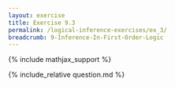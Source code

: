 ```yaml
---
layout: exercise
title: Exercise 9.3
permalink: /logical-inference-exercises/ex_3/
breadcrumb: 9-Inference-In-First-Order-Logic
---
```


{% include mathjax_support %}

<div><i class="arrow-up loader" data-chapter="logical-inference-exercises" data-exercise="ex_3" data-rating="0"></i></div>
{% include_relative question.md %}
